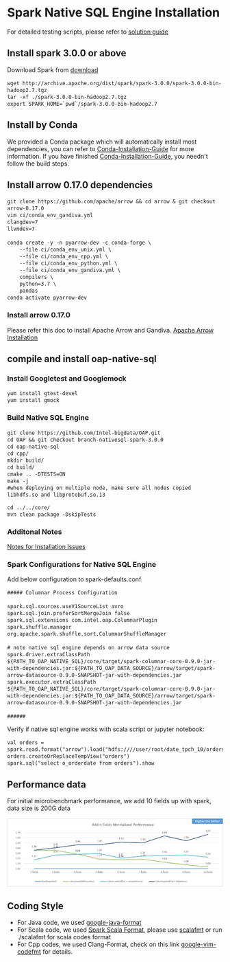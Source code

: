 # Spark Native SQL Engine Installation

For detailed testing scripts, please refer to [solution guide](https://github.com/Intel-bigdata/Solution_navigator/tree/master/nativesql)

## Install spark 3.0.0 or above

Download Spark from [download](https://spark.apache.org/downloads.html)

```
wget http://archive.apache.org/dist/spark/spark-3.0.0/spark-3.0.0-bin-hadoop2.7.tgz
tar -xf ./spark-3.0.0-bin-hadoop2.7.tgz
export SPARK_HOME=`pwd`/spark-3.0.0-bin-hadoop2.7
```

## Install by Conda 
We provided a Conda package which will automatically install most dependencies, you can refer to [Conda-Installation-Guide](../../../docs/Conda-Installation-Guide.md) for more information. If you have finished [Conda-Installation-Guide](../../../docs/Conda-Installation-Guide.md), you needn't  follow the build steps.


## Install arrow 0.17.0 dependencies

```
git clone https://github.com/apache/arrow && cd arrow & git checkout arrow-0.17.0
vim ci/conda_env_gandiva.yml 
clangdev=7
llvmdev=7

conda create -y -n pyarrow-dev -c conda-forge \
    --file ci/conda_env_unix.yml \
    --file ci/conda_env_cpp.yml \
    --file ci/conda_env_python.yml \
    --file ci/conda_env_gandiva.yml \
    compilers \
    python=3.7 \
    pandas
conda activate pyarrow-dev
```

### Install arrow 0.17.0

Please refer this doc to install Apache Arrow and Gandiva.
[Apache Arrow Installation](/oap-native-sql/resource/ApacheArrowInstallation.md)

## compile and install oap-native-sql

### Install Googletest and Googlemock

``` shell
yum install gtest-devel
yum install gmock
```

### Build Native SQL Engine

``` shell
git clone https://github.com/Intel-bigdata/OAP.git
cd OAP && git checkout branch-nativesql-spark-3.0.0
cd oap-native-sql
cd cpp/
mkdir build/
cd build/
cmake .. -DTESTS=ON
make -j
#when deploying on multiple node, make sure all nodes copied libhdfs.so and libprotobuf.so.13
```

``` shell
cd ../../core/
mvn clean package -DskipTests
```

### Additonal Notes
[Notes for Installation Issues](/oap-native-sql/resource/InstallationNotes.md)
  

### Spark Configurations for Native SQL Engine

Add below configuration to spark-defaults.conf

```
##### Columnar Process Configuration

spark.sql.sources.useV1SourceList avro
spark.sql.join.preferSortMergeJoin false
spark.sql.extensions com.intel.oap.ColumnarPlugin
spark.shuffle.manager org.apache.spark.shuffle.sort.ColumnarShuffleManager

# note native sql engine depends on arrow data source
spark.driver.extraClassPath ${PATH_TO_OAP_NATIVE_SQL}/core/target/spark-columnar-core-0.9.0-jar-with-dependencies.jar:${PATH_TO_OAP_DATA_SOURCE}/arrow/target/spark-arrow-datasource-0.9.0-SNAPSHOT-jar-with-dependencies.jar
spark.executor.extraClassPath ${PATH_TO_OAP_NATIVE_SQL}/core/target/spark-columnar-core-0.9.0-jar-with-dependencies.jar:${PATH_TO_OAP_DATA_SOURCE}/arrow/target/spark-arrow-datasource-0.9.0-SNAPSHOT-jar-with-dependencies.jar

######
```
Verify if native sql engine works with scala script or jupyter notebook:
```
val orders = spark.read.format("arrow").load("hdfs:////user/root/date_tpch_10/orders")
orders.createOrReplaceTempView("orders")
spark.sql("select o_orderdate from orders").show
```

## Performance data

For initial microbenchmark performance, we add 10 fields up with spark, data size is 200G data

![Performance](/oap-native-sql/resource/performance.png)

## Coding Style

* For Java code, we used [google-java-format](https://github.com/google/google-java-format)
* For Scala code, we used [Spark Scala Format](https://github.com/apache/spark/blob/master/dev/.scalafmt.conf), please use [scalafmt](https://github.com/scalameta/scalafmt) or run ./scalafmt for scala codes format
* For Cpp codes, we used Clang-Format, check on this link [google-vim-codefmt](https://github.com/google/vim-codefmt) for details.
